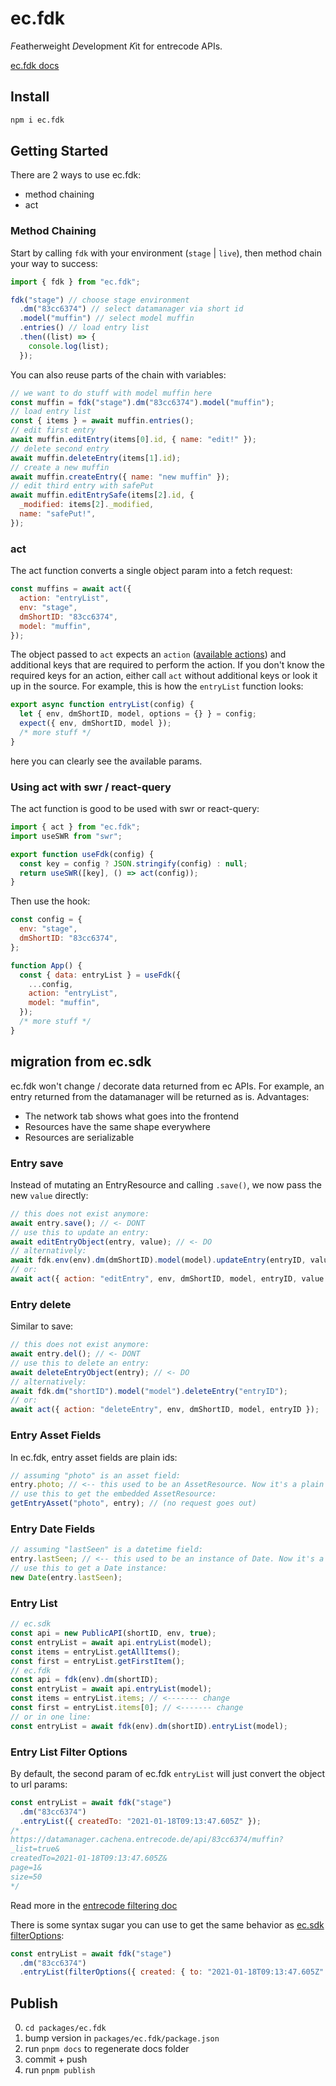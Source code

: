 # ec.fdk

*F*eatherweight *D*evelopment *K*it for entrecode APIs.

[ec.fdk docs](https://entrecode.github.io/ec.fdk)

## Install

```sh
npm i ec.fdk
```

## Getting Started

There are 2 ways to use ec.fdk:

- method chaining
- act

### Method Chaining

Start by calling `fdk` with your environment (`stage` | `live`), then method chain your way to success:

```js
import { fdk } from "ec.fdk";

fdk("stage") // choose stage environment
  .dm("83cc6374") // select datamanager via short id
  .model("muffin") // select model muffin
  .entries() // load entry list
  .then((list) => {
    console.log(list);
  });
```

You can also reuse parts of the chain with variables:

```js
// we want to do stuff with model muffin here
const muffin = fdk("stage").dm("83cc6374").model("muffin");
// load entry list
const { items } = await muffin.entries();
// edit first entry
await muffin.editEntry(items[0].id, { name: "edit!" });
// delete second entry
await muffin.deleteEntry(items[1].id);
// create a new muffin
await muffin.createEntry({ name: "new muffin" });
// edit third entry with safePut
await muffin.editEntrySafe(items[2].id, {
  _modified: items[2]._modified,
  name: "safePut!",
});
```

### act

The act function converts a single object param into a fetch request:

```js
const muffins = await act({
  action: "entryList",
  env: "stage",
  dmShortID: "83cc6374",
  model: "muffin",
});
```

The object passed to `act` expects an `action` ([available actions](https://github.com/entrecode/ec.fdk/blob/main/packages/ec.fdk/src/lib/api.ts))
and additional keys that are required to perform the action.
If you don't know the required keys for an action, either call `act` without additional keys or look it up in the source.
For example, this is how the `entryList` function looks:

```js
export async function entryList(config) {
  let { env, dmShortID, model, options = {} } = config;
  expect({ env, dmShortID, model });
  /* more stuff */
}
```

here you can clearly see the available params.

### Using act with swr / react-query

The act function is good to be used with swr or react-query:

```js
import { act } from "ec.fdk";
import useSWR from "swr";

export function useFdk(config) {
  const key = config ? JSON.stringify(config) : null;
  return useSWR([key], () => act(config));
}
```

Then use the hook:

```js
const config = {
  env: "stage",
  dmShortID: "83cc6374",
};

function App() {
  const { data: entryList } = useFdk({
    ...config,
    action: "entryList",
    model: "muffin",
  });
  /* more stuff */
}
```

## migration from ec.sdk

ec.fdk won't change / decorate data returned from ec APIs. For example, an entry returned from the datamanager will be returned as is.
Advantages:

- The network tab shows what goes into the frontend
- Resources have the same shape everywhere
- Resources are serializable

### Entry save

Instead of mutating an EntryResource and calling `.save()`, we now pass the new `value` directly:

```js
// this does not exist anymore:
await entry.save(); // <- DONT
// use this to update an entry:
await editEntryObject(entry, value); // <- DO
// alternatively:
await fdk.env(env).dm(dmShortID).model(model).updateEntry(entryID, value);
// or:
await act({ action: "editEntry", env, dmShortID, model, entryID, value });
```

### Entry delete

Similar to save:

```js
// this does not exist anymore:
await entry.del(); // <- DONT
// use this to delete an entry:
await deleteEntryObject(entry); // <- DO
// alternatively:
await fdk.dm("shortID").model("model").deleteEntry("entryID");
// or:
await act({ action: "deleteEntry", env, dmShortID, model, entryID });
```

### Entry Asset Fields

In ec.fdk, entry asset fields are plain ids:

```js
// assuming "photo" is an asset field:
entry.photo; // <-- this used to be an AssetResource. Now it's a plain id string.
// use this to get the embedded AssetResource:
getEntryAsset("photo", entry); // (no request goes out)
```

### Entry Date Fields

```js
// assuming "lastSeen" is a datetime field:
entry.lastSeen; // <-- this used to be an instance of Date. Now it's a date ISO string
// use this to get a Date instance:
new Date(entry.lastSeen);
```

### Entry List

```js
// ec.sdk
const api = new PublicAPI(shortID, env, true);
const entryList = await api.entryList(model);
const items = entryList.getAllItems();
const first = entryList.getFirstItem();
// ec.fdk
const api = fdk(env).dm(shortID);
const entryList = await api.entryList(model);
const items = entryList.items; // <------- change
const first = entryList.items[0]; // <------- change
// or in one line:
const entryList = await fdk(env).dm(shortID).entryList(model);
```

### Entry List Filter Options

By default, the second param of ec.fdk `entryList` will just convert the object to url params:

```js
const entryList = await fdk("stage")
  .dm("83cc6374")
  .entryList({ createdTo: "2021-01-18T09:13:47.605Z" });
/* 
https://datamanager.cachena.entrecode.de/api/83cc6374/muffin?
_list=true&
createdTo=2021-01-18T09:13:47.605Z&
page=1&
size=50
*/
```

Read more in the [entrecode filtering doc](https://doc.entrecode.de/api-basics/#filtering)

There is some syntax sugar you can use to get the same behavior as [ec.sdk filterOptions](https://entrecode.github.io/ec.sdk/#filteroptions):

```js
const entryList = await fdk("stage")
  .dm("83cc6374")
  .entryList(filterOptions({ created: { to: "2021-01-18T09:13:47.605Z" } }));
```

## Publish

0. `cd packages/ec.fdk`
1. bump version in `packages/ec.fdk/package.json`
2. run `pnpm docs` to regenerate docs folder
3. commit + push
4. run `pnpm publish`
